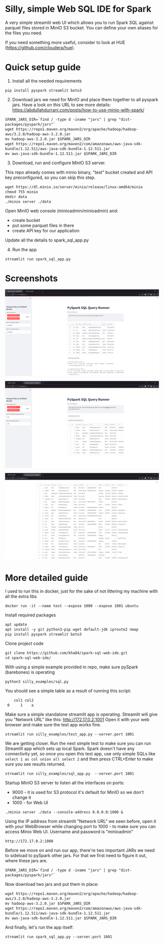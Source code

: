 # Silly, simple Web SQL IDE for Spark

A very simple streamlit web UI which allows you to run Spark SQL against parquet files stored in MinIO S3 bucket.
You can define your own aliases for the files you need. 

If you need something more useful, consider to look at HUE (https://github.com/cloudera/hue).


# Quick setup guide 


1. Install all the needed requirements

```
pip install pyspark streamlit boto3
```

2. Download jars we need for MinIO and place them together to all pyspark jars. Have a look on this URL to see more details:
https://abdullahdurrani.com/posts/how-to-use-minio-with-spark/

```
SPARK_JARS_DIR=`find / -type d -iname "jars" | grep "dist-packages/pyspark/jars"`
wget https://repo1.maven.org/maven2/org/apache/hadoop/hadoop-aws/3.2.0/hadoop-aws-3.2.0.jar
mv hadoop-aws-3.2.0.jar $SPARK_JARS_DIR
wget https://repo1.maven.org/maven2/com/amazonaws/aws-java-sdk-bundle/1.12.511/aws-java-sdk-bundle-1.12.511.jar
mv aws-java-sdk-bundle-1.12.511.jar $SPARK_JARS_DIR
```

3. Download, run and configure MinIO S3 server.

This repo already comes with minio binary, "test" bucket created and API key preconfigured, so you can skip this step. 

```
wget https://dl.minio.io/server/minio/release/linux-amd64/minio
chmod 755 minio
mkdir data
./minio server ./data 
```

Open MinIO web console (minioadmin/minioadmin) and:
* create bucket
* put some parquet files in there
* create API key for our application

Update all the details to spark_sql_app.py


4. Run the app 

```
streamlit run spark_sql_app.py 
```

# Screenshots

![](https://github.com/kha84/spark-sql-web-ide/blob/main/screenshot1.png?raw=true)

![](https://github.com/kha84/spark-sql-web-ide/blob/main/screenshot2.png?raw=true)

![](https://github.com/kha84/spark-sql-web-ide/blob/main/screenshot3.png?raw=true)

# More detailed guide

I used to run this in docker, just for the sake of not littering my machine with all the extra libs
```
docker run -it --name test --expose 1000 --expose 1001 ubuntu
```

Install required packages
```
apt update
apt install -y git python3-pip wget default-jdk iproute2 nmap
pip install pyspark streamlit boto3
```

Clone project code
```
git clone https://github.com/kha84/spark-sql-web-ide.git
cd spark-sql-web-ide/
```

With using a simple example provided in repo, make sure pySpark (barebones) is operating  
```
python3 silly_examples/sql.py
```
You should see a simple table as a result of running this script:  
```
    col1 col2  
 0     1    a
```


Make sure a simple standalone streamlit app is operating.
Streamlit will give you "Network URL" like this: http://172.17.0.2:1001
Open it with your web browser and make sure the test app works fine.
```
streamlit run silly_examples/test_app.py --server.port 1001
```

We are getting closer. Run the next simple test to make sure you can run Streamlit app which sets up local Spark.
Spark doesn't have any connectivity yet, so once you open this test app, use only simple SQLs like 
`select 1 as col union all select 2` and then press CTRL+Enter to make sure you see results returned.
```
streamlit run silly_examples/sql_app.py  --server.port 1001
```

Startup MinIO S3 server to listen all the interfaces on ports:
*  9000 - it is used for S3 protocol it's default for MinIO so we don't change it
*  1000 - for Web UI

```
./minio server ./data --console-address 0.0.0.0:1000 &
```

Using the IP address from streamlit "Network URL" we seen before, open it with your WebBrowser while changing port to 1000 - to make sure you can access Minio Web UI.
Username and password is "minioadmin"
```
http://172.17.0.2:1000
```

Before we move on and run our app, there're two important JARs we need to sideload to pySpark other jars.
For that we first need to figure it out, where these jars are.
```
SPARK_JARS_DIR=`find / -type d -iname "jars" | grep "dist-packages/pyspark/jars"`
```

Now download two jars and put them in place:
```
wget https://repo1.maven.org/maven2/org/apache/hadoop/hadoop-aws/3.2.0/hadoop-aws-3.2.0.jar
mv hadoop-aws-3.2.0.jar $SPARK_JARS_DIR
wget https://repo1.maven.org/maven2/com/amazonaws/aws-java-sdk-bundle/1.12.511/aws-java-sdk-bundle-1.12.511.jar
mv aws-java-sdk-bundle-1.12.511.jar $SPARK_JARS_DIR
```

And finally, let's run the app itself:
```
streamlit run spark_sql_app.py --server.port 1001
```
